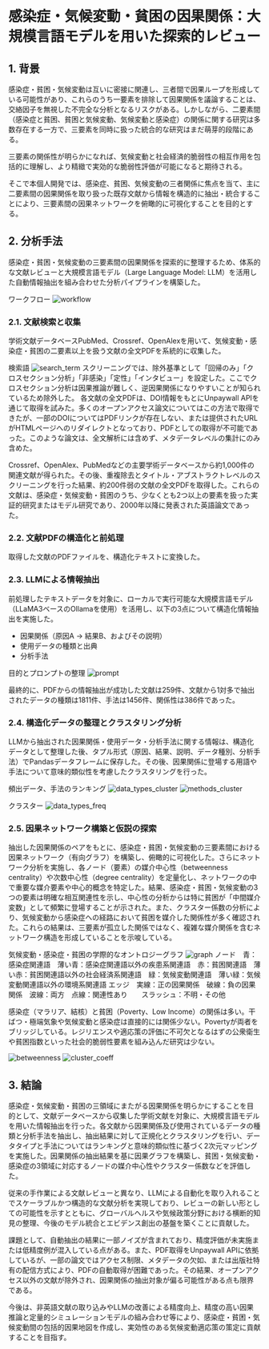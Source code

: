 # 感染症・気候変動・貧困の因果関係：大規模言語モデルを用いた探索的レビュー

## 1. 背景
感染症・貧困・気候変動は互いに密接に関連し、三者間で因果ループを形成している可能性があり、これらのうち一要素を排除して因果関係を議論することは、交絡因子を無視した不完全な分析となるリスクがある。しかしながら、二要素間（感染症と貧困、貧困と気候変動、気候変動と感染症）の関係に関する研究は多数存在する一方で、三要素を同時に扱った統合的な研究はまだ萌芽的段階にある。

三要素の関係性が明らかになれば、気候変動と社会経済的脆弱性の相互作用を包括的に理解し、より精緻で実効的な脆弱性評価が可能になると期待される。

そこで本個人開発では、感染症、貧困、気候変動の三者関係に焦点を当て、主に二要素間の因果関係を取り扱った既存文献から情報を構造的に抽出・統合することにより、三要素間の因果ネットワークを俯瞰的に可視化することを目的とする。

## 2. 分析手法
感染症・貧困・気候変動の三要素間の因果関係を探索的に整理するため、体系的な文献レビューと大規模言語モデル（Large Language Model: LLM）を活用した自動情報抽出を組み合わせた分析パイプラインを構築した。

ワークフロー
![workflow](imgs/workflow.png)

### 2.1. 文献検索と収集
学術文献データベースPubMed、Crossref、OpenAlexを用いて、気候変動・感染症・貧困の二要素以上を扱う文献の全文PDFを系統的に収集した。

検索語
![search_term](imgs/search_term.png)
スクリーニングでは、除外基準として「回帰のみ」「クロスセクション分析」「非感染」「定性」「インタビュー」を設定した。ここでクロスセクション分析は因果推論が難しく、逆因果関係になりやすいことが知られているため除外した。
各文献の全文PDFは、DOI情報をもとにUnpaywall APIを通じて取得を試みた。多くのオープンアクセス論文についてはこの方法で取得できたが、一部のDOIについてはPDFリンクが存在しない、または提供されたURLがHTMLページへのリダイレクトとなっており、PDFとしての取得が不可能であった。このような論文は、全文解析には含めず、メタデータレベルの集計にのみ含めた。

Crossref、OpenAlex、PubMedなどの主要学術データベースから約1,000件の関連文献が得られた。その後、重複除去とタイトル・アブストラクトレベルのスクリーニングを行った結果、約200件弱の文献の全文PDFを取得した。これらの文献は、感染症・気候変動・貧困のうち、少なくとも2つ以上の要素を扱った実証的研究またはモデル研究であり、2000年以降に発表された英語論文であった。

### 2.2. 文献PDFの構造化と前処理
取得した文献のPDFファイルを、構造化テキストに変換した。

### 2.3. LLMによる情報抽出
前処理したテキストデータを対象に、ローカルで実行可能な大規模言語モデル（LLaMA3ベースのOllamaを使用）を活用し、以下の3点について構造化情報抽出を実施した。
  - 因果関係（原因A → 結果B、およびその説明）
  - 使用データの種類と出典
  - 分析手法
  
目的とプロンプトの整理
![prompt](imgs/prompt.png)

最終的に、PDFからの情報抽出が成功した文献は259件、文献から1対多で抽出されたデータの種類は1811件、手法は1456件、関係性は386件であった。

### 2.4. 構造化データの整理とクラスタリング分析
LLMから抽出された因果関係・使用データ・分析手法に関する情報は、構造化データとして整理した後、タプル形式（原因、結果、説明、データ種別、分析手法）でPandasデータフレームに保存した。その後、因果関係に登場する用語や手法について意味的類似性を考慮したクラスタリングを行った。

頻出データ、手法のランキング
![data_types_cluster](imgs/plots/data_types_clustering.png)
![methods_cluster](imgs/plots/methods_clustering.png)

クラスター
![data_types_freq](imgs/data_types_frequency_jp.png)

### 2.5. 因果ネットワーク構築と仮説の探索
抽出した因果関係のペアをもとに、感染症・貧困・気候変動の三要素間における因果ネットワーク（有向グラフ）を構築し、俯瞰的に可視化した。さらにネットワーク分析を実施し、各ノード（要素）の媒介中心性（betweenness centrality）や次数中心性（degree centrality）を定量化し、ネットワークの中で重要な媒介要素や中心的概念を特定した。結果、感染症・貧困・気候変動の3つの要素は明確な相互関連性を示し、中心性の分析からは特に貧困が「中間媒介変数」として頻繁に登場することが示された。また、クラスター係数の分析により、気候変動から感染症への経路において貧困を媒介した関係性が多く確認された。これらの結果は、三要素が孤立した関係ではなく、複雑な媒介関係を含むネットワーク構造を形成していることを示唆している。

気候変動・感染症・貧困の学際的なオントロジーグラフ
![graph](imgs/causal_extraction_edge_list.csv.png)
ノード　青：感染症関連語　薄い青：感染症関連語以外の疾患系関連語　赤：貧困関連語　薄い赤：貧困関連語以外の社会経済系関連語　緑：気候変動関連語　薄い緑：気候変動関連語以外の環境系関連語
エッジ　実線：正の因果関係　破線：負の因果関係　波線：両方　点線：関連性あり　　スラッシュ：不明・その他

感染症（マラリア、結核）と貧困（Poverty、Low Income）の関係は多い。干ばつ・極端気象や気候変動と感染症は直接的には関係少ない。Povertyが両者をブリッジしている。レジリエンスや適応策の評価に不可欠となるはずの公衆衛生や貧困指数といった社会的脆弱性要素を組み込んだ研究は少ない。

![betweenness](imgs/BetweennessCentrality.png)
![cluster_coeff](imgs/ClusteringCoefficient.png)

## 3. 結論
感染症・気候変動・貧困の三領域にまたがる因果関係を明らかにすることを目的として、文献データベースから収集した学術文献を対象に、大規模言語モデルを用いた情報抽出を行った。各文献から因果関係及び使用されているデータの種類と分析手法を抽出し、抽出結果に対して正規化とクラスタリングを行い、データタイプと手法についてはランキングと意味的類似性に基づく2次元マッピングを実施した。因果関係の抽出結果を基に因果グラフを構築し、貧困・気候変動・感染症の3領域に対応するノードの媒介中心性やクラスター係数などを評価した。

従来の手作業による文献レビューと異なり、LLMによる自動化を取り入れることでスケーラブルかつ構造的な文献分析を実現しており、レビューの新しい形としての可能性を示すとともに、グローバルヘルスや気候政策分野における横断的知見の整理、今後のモデル統合とエビデンス創出の基盤を築くことに貢献した。

課題として、自動抽出の結果に一部ノイズが含まれており、精度評価が未実施または低精度例が混入している点がある。また、PDF取得をUnpaywall APIに依拠しているが、一部の論文ではアクセス制限、メタデータの欠如、または出版社特有の配信方式により、PDFの自動取得が困難であった。その結果、オープンアクセス以外の文献が除外され、因果関係の抽出対象が偏る可能性がある点も限界である。

今後は、非英語文献の取り込みやLLMの改善による精度向上、精度の高い因果推論と定量的シミュレーションモデルの組み合わせ等により、感染症・貧困・気候変動間の包括的因果地図を作成し、実効性のある気候変動適応策の策定に貢献することを目指す。


